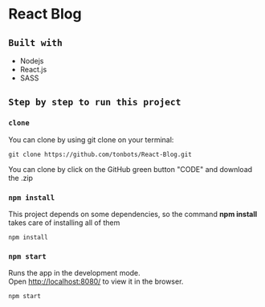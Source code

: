 # React Blog

## `Built with`
- Nodejs
- React.js
- SASS

## `Step by step to run this project`

### `clone`

You can clone by using git clone on your terminal:

    git clone https://github.com/tonbots/React-Blog.git

You can clone by click on the GitHub green button "CODE" and download the .zip

### `npm install`

This project depends on some dependencies, so the command **npm install** takes care of installing all of them

    npm install

### `npm start`

Runs the app in the development mode.\
Open [http://localhost:8080/](http://localhost:8080/) to view it in the browser.

    npm start
